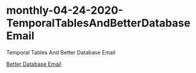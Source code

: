 # monthly-04-24-2020-TemporalTablesAndBetterDatabaseEmail
Temporal Tables And Better Database Email

[Better Database Email](https://https://www.sqlshack.com/reporting-and-alerting-on-job-failure-in-sql-server)

